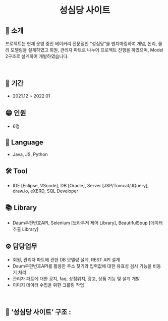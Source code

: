 <h1 align="center">
  성심당 사이트
</h1>


## 👋 소개
프로젝트는 현재 운영 중인 베이커리 전문점인 “성심당”을 벤치마킹하여 개념, 논리, 물리 모델링을 설계하였고 회원, 관리자 파트로 나누어 프로젝트 진행을 하였으며, 
Model 2구조로 설계하여 개발하였습니다.


<br>


## 📅 기간
- 2021.12 ~ 2022.01

## 😁 인원
- 6명

## 🔨 Language
- Java, JS, Python

## 🛠 Tool
- IDE [Eclipse, VScode], DB [Oracle], Server [JSP/Tomcat/JQuery], draw.io, eXERD, SQL Developer

## 📚 Library
- Daum우편번호API, Selenium [브라우저 제어 Library], BeautifulSoup [데이터 추출 Library]

## ⚙️ 담당업무 
- 회원, 관리자 파트에 관한 DB 모델링 설계, REST API 설계
- Daum우편번호API를 활용한 주소 찾기와 입력값에 대한 유효성 검사 기능을 비동기 처리
- 관리자 파트에 대한 공지, faq, 상점위치, 광고, 상품 기능 및 설계 개발
- 이미지 데이터 수집을 위한 크롤링 작업


<br>

## 👀 ‘성심당 사이트’ 구조 :
